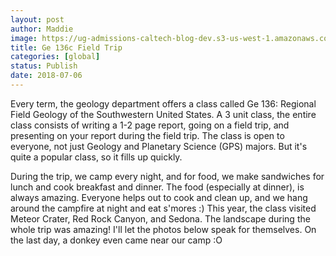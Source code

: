 ```yaml
---
layout: post
author: Maddie
image: https://ug-admissions-caltech-blog-dev.s3-us-west-1.amazonaws.com/old_pictures/caltech_as_it_happens/6a0105349b8251970b022ad37805c6200d.jpg
title: Ge 136c Field Trip
categories: [global]
status: Publish
date: 2018-07-06
---
```


Every term, the geology department offers a class called Ge 136: Regional Field Geology of the Southwestern United States. A 3 unit class, the entire class consists of writing a 1-2 page report, going on a field trip, and presenting on your report during the field trip. The class is open to everyone, not just Geology and Planetary Science (GPS) majors. But it's quite a popular class, so it fills up quickly.

During the trip, we camp every night, and for food, we make sandwiches for lunch and cook breakfast and dinner. The food (especially at dinner), is always amazing. Everyone helps out to cook and clean up, and we hang around the campfire at night and eat s'mores :)
This year, the class visited Meteor Crater, Red Rock Canyon, and Sedona. The landscape during the whole trip was amazing! I'll let the photos below speak for themselves. On the last day, a donkey even came near our camp :O

